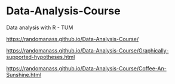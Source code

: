 # Data-Analysis-Course
Data analysis with R - TUM

https://randomanass.github.io/Data-Analysis-Course/

https://randomanass.github.io/Data-Analysis-Course/Graphically-supported-hypotheses.html

https://randomanass.github.io/Data-Analysis-Course/Coffee-An-Sunshine.html
